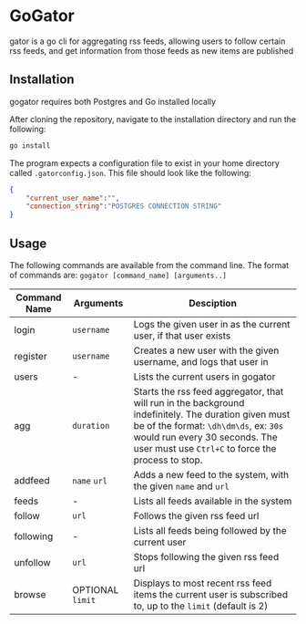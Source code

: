 # GoGator

gator is a go cli for aggregating rss feeds, allowing users to follow certain rss feeds, and get information from those feeds as new items are published

## Installation

gogator requires both Postgres and Go installed locally

After cloning the repository, navigate to the installation directory and run the following:

```cmd
go install
```

The program expects a configuration file to exist in your home directory called `.gatorconfig.json`. This file should look like the following:

```json
{
    "current_user_name":"",
    "connection_string":"POSTGRES CONNECTION STRING"
}
```

## Usage

The following commands are available from the command line. The format of commands are: ```gogator [command_name] [arguments..]```

| Command Name | Arguments | Desciption |
| ------------ | --------- | ---------- |
| login | `username` | Logs the given user in as the current user, if that user exists |
| register | `username` | Creates a new user with the given username, and logs that user in |
| users | - | Lists the current users in gogator |
| agg | `duration` | Starts the rss feed aggregator, that will run in the background indefinitely. The duration given must be of the format: `\dh\dm\ds`, ex: `30s` would run every 30 seconds. The user must use `Ctrl+C` to force the process to stop. |
| addfeed | `name` `url` | Adds a new feed to the system, with the given `name` and `url` |
| feeds | - | Lists all feeds available in the system |
| follow | `url` | Follows the given rss feed url |
| following | - | Lists all feeds being followed by the current user |
| unfollow | `url` | Stops following the given rss feed url |
| browse | OPTIONAL `limit` | Displays to most recent rss feed items the current user is subscribed to, up to the `limit` (default is 2) |

